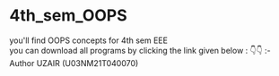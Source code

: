 # 4th_sem_OOPS
you'll find OOPS concepts for 4th sem EEE 
<br>
you can download all programs by clicking the link given below : 👇👇 :-
<br>
Author UZAIR (U03NM21T040070)
